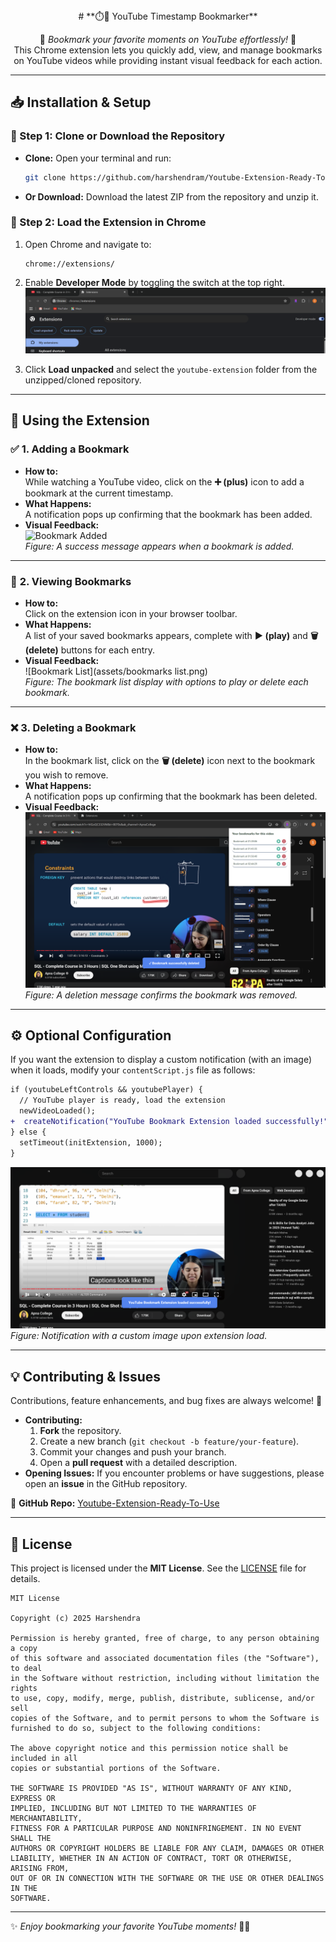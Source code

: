 <div align="center">
# **⏱️📌 YouTube Timestamp Bookmarker**


🚀 *Bookmark your favorite moments on YouTube effortlessly!* 🚀  
This Chrome extension lets you quickly add, view, and manage bookmarks on YouTube videos while providing instant visual feedback for each action.

</div>

---

## 📥 Installation & Setup

### 🔹 Step 1: Clone or Download the Repository

- **Clone:**
  Open your terminal and run:
  ```bash
  git clone https://github.com/harshendram/Youtube-Extension-Ready-To-Use-.git
  ```
- **Or Download:**
  Download the latest ZIP from the repository and unzip it.

### 🔹 Step 2: Load the Extension in Chrome

1. Open Chrome and navigate to:  
   ```
   chrome://extensions/
   ```
2. Enable **Developer Mode** by toggling the switch at the top right.
![Developer Mode Enabled](assets/developer-mode.png)

3. Click **Load unpacked** and select the `youtube-extension` folder from the unzipped/cloned repository.

---

## 🎯 Using the Extension

### ✅ **1. Adding a Bookmark**

- **How to:**  
  While watching a YouTube video, click on the **➕ (plus)** icon to add a bookmark at the current timestamp.
- **What Happens:**  
  A notification pops up confirming that the bookmark has been added.
- **Visual Feedback:**  
  ![Bookmark Added](assets/successMsg.png)  
  *Figure: A success message appears when a bookmark is added.*

---

### 📑 **2. Viewing Bookmarks**

- **How to:**  
  Click on the extension icon in your browser toolbar.
- **What Happens:**  
  A list of your saved bookmarks appears, complete with **▶ (play)** and **🗑️ (delete)** buttons for each entry.
- **Visual Feedback:**  
  ![Bookmark List](assets/bookmarks list.png)  
  *Figure: The bookmark list display with options to play or delete each bookmark.*

---

### ❌ **3. Deleting a Bookmark**

- **How to:**  
  In the bookmark list, click on the **🗑️ (delete)** icon next to the bookmark you wish to remove.
- **What Happens:**  
  A notification pops up confirming that the bookmark has been deleted.
- **Visual Feedback:**  
  ![Bookmark Deleted](assets/deleteMsg.png)  
  *Figure: A deletion message confirms the bookmark was removed.*

---

## ⚙️ Optional Configuration

If you want the extension to display a custom notification (with an image) when it loads, modify your `contentScript.js` file as follows:

```diff
if (youtubeLeftControls && youtubePlayer) {
  // YouTube player is ready, load the extension
  newVideoLoaded();
+  createNotification("YouTube Bookmark Extension loaded successfully!");
} else {
  setTimeout(initExtension, 1000);
}
```



![Extension Loading](assets/extension-loadingmsg.png)  
*Figure: Notification with a custom image upon extension load.*

---

## 💡 Contributing & Issues

Contributions, feature enhancements, and bug fixes are always welcome! 🚀

- **Contributing:**
  1. **Fork** the repository.
  2. Create a new branch (`git checkout -b feature/your-feature`).
  3. Commit your changes and push your branch.
  4. Open a **pull request** with a detailed description.
- **Opening Issues:**
  If you encounter problems or have suggestions, please open an **issue** in the GitHub repository.

🔗 **GitHub Repo:** [Youtube-Extension-Ready-To-Use](https://github.com/harshendram/Youtube-Extension-Ready-To-Use-)

---

## 📜 License

This project is licensed under the **MIT License**. See the [LICENSE](LICENSE) file for details.

```plaintext
MIT License

Copyright (c) 2025 Harshendra

Permission is hereby granted, free of charge, to any person obtaining a copy
of this software and associated documentation files (the "Software"), to deal
in the Software without restriction, including without limitation the rights
to use, copy, modify, merge, publish, distribute, sublicense, and/or sell
copies of the Software, and to permit persons to whom the Software is
furnished to do so, subject to the following conditions:

The above copyright notice and this permission notice shall be included in all
copies or substantial portions of the Software.

THE SOFTWARE IS PROVIDED "AS IS", WITHOUT WARRANTY OF ANY KIND, EXPRESS OR
IMPLIED, INCLUDING BUT NOT LIMITED TO THE WARRANTIES OF MERCHANTABILITY,
FITNESS FOR A PARTICULAR PURPOSE AND NONINFRINGEMENT. IN NO EVENT SHALL THE
AUTHORS OR COPYRIGHT HOLDERS BE LIABLE FOR ANY CLAIM, DAMAGES OR OTHER
LIABILITY, WHETHER IN AN ACTION OF CONTRACT, TORT OR OTHERWISE, ARISING FROM,
OUT OF OR IN CONNECTION WITH THE SOFTWARE OR THE USE OR OTHER DEALINGS IN THE
SOFTWARE.
```

---

✨ *Enjoy bookmarking your favorite YouTube moments!* 🎥💾

